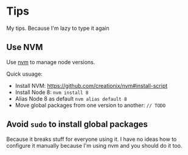 # Tips
My tips. Because I'm lazy to type it again

## Use NVM

Use [nvm](https://github.com/creationix/nvm) to manage node versions.

Quick usuage:

- Install NVM: https://github.com/creationix/nvm#install-script
- Install Node 8: `nvm install 8`
- Alias Node 8 as default `nvm alias default 8`
- Move global packages from one version to another: `// TODO`

## Avoid `sudo` to install global packages

Because it breaks stuff for everyone using it. 
I have no ideas how to configure it manually because I'm using nvm and you should do it too.

